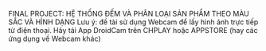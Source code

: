 FINAL PROJECT: HỆ THỐNG ĐẾM VÀ PHÂN LOẠI SẢN PHẨM THEO MÀU SẮC VÀ HÌNH DẠNG
Lưu ý: đề tài sử dụng Webcam để lấy hình ảnh trực tiếp từ điện thoại. Hãy tải App DroidCam trên CHPLAY hoặc APPSTORE (hay các ứng dụng về Webcam khác) 
